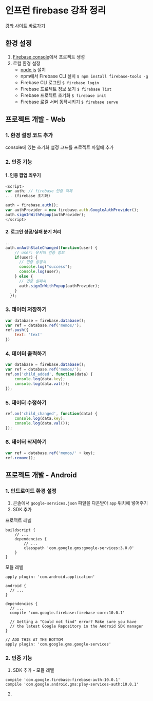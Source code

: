 # 인프런 firebase 강좌 정리

[강좌 사이트 바로가기](https://www.inflearn.com/course/%ED%8C%8C%EC%9D%B4%EC%96%B4%EB%B2%A0%EC%9D%B4%EC%8A%A4-%EA%B0%95%EC%A2%8C-%EC%9B%B9-%EC%96%B4%ED%94%8C%EB%A6%AC%EC%BC%80%EC%9D%B4%EC%85%98/)

## 환경 설정

1. [Firebase console](https://console.firebase.google.com/)에서 프로젝트 생성
2. 로컬 환경 설정
	-  [node.js](https://nodejs.org/ko/) 설치 
	-  npm에서 Firebase CLI 설치 `$ npm install firebase-tools -g`
	- Firebase CLI 로그인 `$ firebase login`
	- Firebase 프로젝트 정보 보기 `$ firebase list`
	- Firebase 프로젝트 초기화 `$ firebase init`
	- Firebase 로컬 서버 동작시키기 `$ firebase serve`

## 프로젝트 개발 - Web

### 1. 환경 설정 코드 추가

console에 있는 초기화 설정 코드를 프로젝트 파일에 추가

### 2. 인증 기능

#### 1. 인증 팝업 띄우기

```js
<script>
var auth; // firebase 인증 객체 
... (firebase 초기화)

auth = firebase.auth();
var authProvider = new firebase.auth.GoogleAuthProvider();
auth.signInWithPopup(authProvider);
</script>
```

#### 2. 로그인 성공/실패 분기 처리

```js
...
auth.onAuthStateChanged(function(user) {
    // user: 유저의 인증 정보
    if(user) {
      // 인증 성공시
      console.log("success");
      console.log(user);
    } else {
      // 인증 실패시
      auth.signInWithPopup(authProvider);
    }
  });
```

### 3. 데이터 저장하기

```js
var database = firebase.database();
var ref = database.ref('memos/');
ref.push({
	text: 'text'
})
```

### 4. 데이터 출력하기

```js
var database = firebase.database();
var ref = database.ref('memos/');
ref.on('child_added', function(data) {
	console.log(data.key);
	console.log(data.val());
});
```

### 5. 데이터 수정하기

```js
ref.on('child_changed', function(data) {
	console.log(data.key);
	console.log(data.val());
});
```

### 6. 데이터 삭제하기

```js
var ref = database.ref('memos/' + key);
ref.remove();
```

## 프로젝트 개발 - Android

### 1. 안드로이드 환경 설정

1. 콘솔에서 `google-services.json` 파일을 다운받아 `app` 위치에 넣어주기
2. SDK 추가

프로젝트 레벨 

```
buildscript {
    // ...
    dependencies {
        // ...
        classpath 'com.google.gms:google-services:3.0.0'
    }
}
```

모듈 레벨

```
apply plugin: 'com.android.application'

android {
  // ...
}

dependencies {
  // ...
  compile 'com.google.firebase:firebase-core:10.0.1'

  // Getting a "Could not find" error? Make sure you have
  // the latest Google Repository in the Android SDK manager
}

// ADD THIS AT THE BOTTOM
apply plugin: 'com.google.gms.google-services'
```

### 2. 인증 기능

1. SDK 추가 - 모듈 레벨

```
compile 'com.google.firebase:firebase-auth:10.0.1'
compile 'com.google.android.gms:play-services-auth:10.0.1'
```

2. 